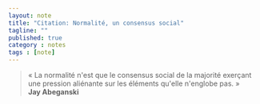 ```yaml
---
layout: note
title: "Citation: Normalité, un consensus social"
tagline: ""
published: true
category : notes
tags : [note]
---
```


> « La normalité n'est que le consensus social de la majorité exerçant une
> pression aliénante sur les éléments qu'elle n'englobe pas. »
> <br>__Jay Abeganski__
